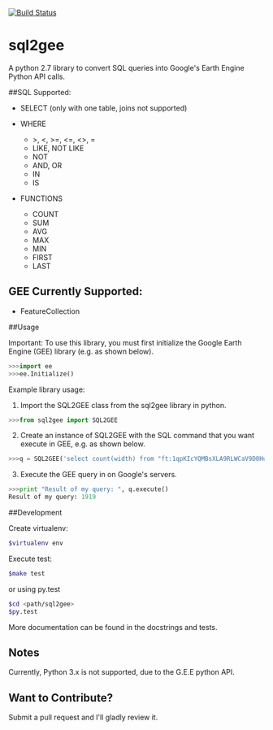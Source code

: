 [![Build Status](https://travis-ci.org/benlaken/sql2gee.svg?branch=master)](https://travis-ci.org/benlaken/sql2gee)

# sql2gee
A python 2.7 library to convert SQL queries into Google's Earth Engine Python API calls.

##SQL Supported:
* SELECT (only with one table, joins not supported)
* WHERE
  * \>, <, >=, <=, <>, =
  * LIKE, NOT LIKE
  * NOT
  * AND, OR
  * IN
  * IS

* FUNCTIONS
  * COUNT
  * SUM
  * AVG
  * MAX
  * MIN
  * FIRST
  * LAST

## GEE Currently Supported:
* FeatureCollection

##Usage

Important: To use this library, you must first initialize the Google Earth Engine (GEE) library (e.g. as shown below).
```python
>>>import ee
>>>ee.Initialize()
```


Example library usage:

1. Import the SQL2GEE class from the sql2gee library in python.
```python
>>>from sql2gee import SQL2GEE
```

2. Create an instance of SQL2GEE with the SQL command that you want execute in GEE, e.g. as shown below.
```python
>>>q = SQL2GEE('select count(width) from "ft:1qpKIcYQMBsXLA9RLWCaV9D0Hus2cMQHhI-ViKHo" where width > 100 ')
```

3. Execute the GEE query in on Google's servers.

```python
>>>print "Result of my query: ", q.execute()
Result of my query: 1919
```


##Development

Create virtualenv:
```bash
$virtualenv env
```

Execute test:
```bash
$make test
```

or using py.test

```bash
$cd <path/sql2gee>
$py.test
```

More documentation can be found in the docstrings and tests.


## Notes

Currently, Python 3.x is not supported, due to the G.E.E python API.

## Want to Contribute?
Submit a pull request and I'll gladly review it.
